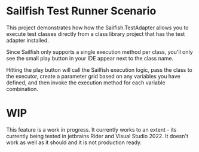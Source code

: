 # Sailfish Test Runner Scenario

This project demonstrates how how the Sailfish.TestAdapter allows you to execute test classes directly from a class library project that has the test adapter installed.

Since Sailfish only supports a single execution method per class, you'll only see the small play button in your IDE appear next to the class name.

Hitting the play button will call the Sailfish execution logic, pass the class to the executor, create a parameter grid based on any variables you have defined, and then invoke the execution method for each variable combination.


# WIP

This feature is a work in progress. It currently works to an extent - its currently being tested in jetbrains Rider and Visual Studio 2022. 
It doesn't work as well as it should and it is not production ready.